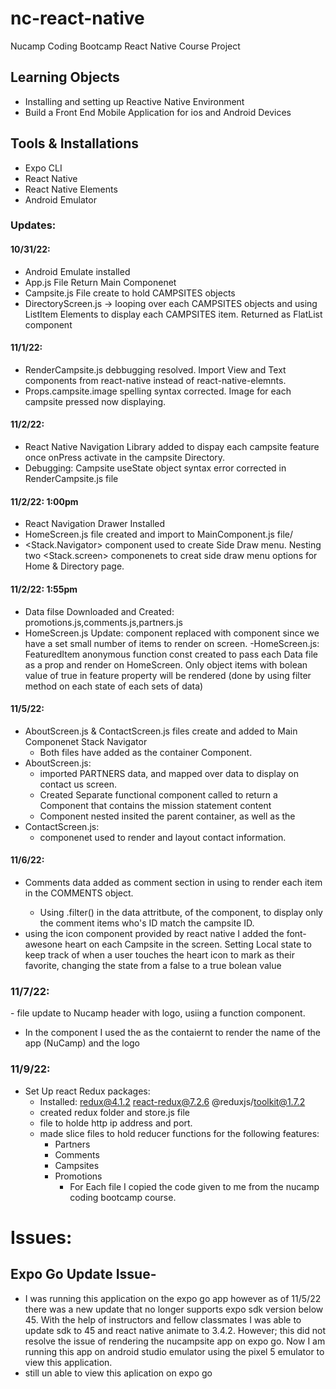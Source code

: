 # nc-react-native

Nucamp Coding Bootcamp React Native Course Project

## Learning Objects

- Installing and setting up Reactive Native Environment
- Build a Front End Mobile Application for ios and Android Devices

## Tools & Installations

- Expo CLI
- React Native
- React Native Elements
- Android Emulator

### Updates:

#### 10/31/22:

- Android Emulate installed
- App.js File Return Main Componenet
- Campsite.js File create to hold CAMPSITES objects
- DirectoryScreen.js -> looping over each CAMPSITES objects and using ListItem Elements to display each CAMPSITES item. Returned as FlatList component

#### 11/1/22:

- RenderCampsite.js debbugging resolved. Import View and Text components from react-native instead of react-native-elemnts.
- Props.campsite.image spelling syntax corrected. Image for each campsite pressed now displaying.

#### 11/2/22:

- React Native Navigation Library added to dispay each campsite feature once onPress activate in the campsite Directory.
- Debugging: Campsite useState object syntax error corrected in RenderCampsite.js file

#### 11/2/22: 1:00pm

- React Navigation Drawer Installed
- HomeScreen.js file created and import to MainComponent.js file/
- <Stack.Navigator> component used to create Side Draw menu. Nesting two <Stack.screen> componenets to creat side draw menu options for Home & Directory page.

#### 11/2/22: 1:55pm

- Data filse Downloaded and Created: promotions.js,comments.js,partners.js
- HomeScreen.js Update: <View> component replaced with <ScrollView> component since we have a set small number of items to render on screen.
  -HomeScreen.js: FeaturedItem anonymous function const created to pass each Data file as a prop and render on HomeScreen. Only object items with bolean value of true in feature property will be rendered (done by using filter method on each state of each sets of data)

#### 11/5/22:

- AboutScreen.js & ContactScreen.js files create and added to Main Componenet Stack Navigator
  - Both files have <ScrollView> added as the container Component.
- AboutScreen.js:
  - imported PARTNERS data, and mapped over data to display on contact us screen.
  - Created Separate functional component called <Mission> to return a <Card> Component that contains the mission statement content
  - <Mission> Component nested insited the <Scrollview> parent container, as well as the
- ContactScreen.js:
  - <Card> componenet used to render and layout contact information.

#### 11/6/22:

- Comments data added as comment section in <CampsiteInfoScreen> using <FlatList> to render each item in the COMMENTS object.
  - Using .filter() in the data attritbute, of the <FlatList> component, to display only the comment items who's ID match the campsite ID.
- <Icon> using the icon component provided by react native I added the font-awesone heart on each Campsite in the <RenderCampsite> screen. Setting Local state to keep track of when a user touches the heart icon to mark as their favorite, changing the state from a false to a true bolean value

### 11/7/22:

-<MainComponent> file update to Nucamp header with logo, usiing a <CustomDrawerContent> function component.

- In the component I used the <DrawContentScrollView> as the contaiernt to render the name of the app (NuCamp) and the logo

### 11/9/22:

- Set Up react Redux packages:
  - Installed: redux@4.1.2 react-redux@7.2.6 @reduxjs/toolkit@1.7.2
  - created redux folder and store.js file
  - <baseUrl> file to holde http ip address and port.
  - made slice files to hold reducer functions for the following features:
    - Partners
    - Comments
    - Campsites
    - Promotions
      - For Each file I copied the code given to me from the nucamp coding bootcamp course.

# Issues:

## Expo Go Update Issue-

- I was running this application on the expo go app however as of 11/5/22 there was a new update that no longer supports expo sdk version below 45. With the help of instructors and fellow classmates I was able to update sdk to 45 and react native animate to 3.4.2. However; this did not resolve the issue of rendering the nucampsite app on expo go. Now I am running this app on android studio emulator using the pixel 5 emulator to view this application.
- still un able to view this aplication on expo go
